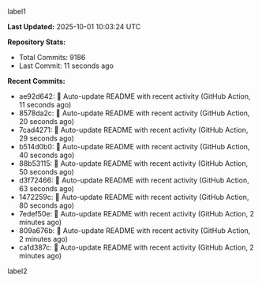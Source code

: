 
label1 
<!-- ACTIVITY_START -->
**Last Updated:** 2025-10-01 10:03:24 UTC

**Repository Stats:**
- Total Commits: 9186
- Last Commit: 11 seconds ago

**Recent Commits:**
- ae92d642: 🤖 Auto-update README with recent activity (GitHub Action, 11 seconds ago)
- 8578da2c: 🤖 Auto-update README with recent activity (GitHub Action, 20 seconds ago)
- 7cad4271: 🤖 Auto-update README with recent activity (GitHub Action, 29 seconds ago)
- b514d0b0: 🤖 Auto-update README with recent activity (GitHub Action, 40 seconds ago)
- 88b53115: 🤖 Auto-update README with recent activity (GitHub Action, 50 seconds ago)
- d3f72466: 🤖 Auto-update README with recent activity (GitHub Action, 63 seconds ago)
- 1472259c: 🤖 Auto-update README with recent activity (GitHub Action, 80 seconds ago)
- 7edef50e: 🤖 Auto-update README with recent activity (GitHub Action, 2 minutes ago)
- 809a676b: 🤖 Auto-update README with recent activity (GitHub Action, 2 minutes ago)
- ca1d387c: 🤖 Auto-update README with recent activity (GitHub Action, 2 minutes ago)
<!-- ACTIVITY_END -->

label2
